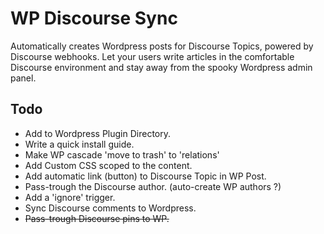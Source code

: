 # WP Discourse Sync
Automatically creates Wordpress posts for Discourse Topics, powered by Discourse webhooks.
Let your users write articles in the comfortable Discourse environment
and stay away from the spooky Wordpress admin panel.

## Todo
- Add to Wordpress Plugin Directory.
- Write a quick install guide.
- Make WP cascade 'move to trash' to 'relations'
- Add Custom CSS scoped to the content.
- Add automatic link (button) to Discourse Topic in WP Post.
- Pass-trough the Discourse author. (auto-create WP authors ?)
- Add a 'ignore' trigger.
- Sync Discourse comments to Wordpress.
- ~~Pass-trough Discourse pins to WP.~~
